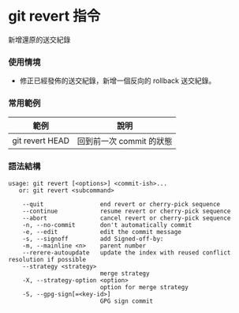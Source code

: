 # git revert 指令

新增還原的送交紀錄

### 使用情境

* 修正已經發佈的送交紀錄，新增一個反向的 rollback 送交紀錄。

### 常用範例

| 範例              | 說明               |
|-----------------|------------------|
| git revert HEAD | 回到前一次 commit 的狀態 |

### 語法結構

```
usage: git revert [<options>] <commit-ish>...
   or: git revert <subcommand>

    --quit                end revert or cherry-pick sequence
    --continue            resume revert or cherry-pick sequence
    --abort               cancel revert or cherry-pick sequence
    -n, --no-commit       don't automatically commit
    -e, --edit            edit the commit message
    -s, --signoff         add Signed-off-by:
    -m, --mainline <n>    parent number
    --rerere-autoupdate   update the index with reused conflict resolution if possible
    --strategy <strategy>
                          merge strategy
    -X, --strategy-option <option>
                          option for merge strategy
    -S, --gpg-sign[=<key-id>]
                          GPG sign commit
```
